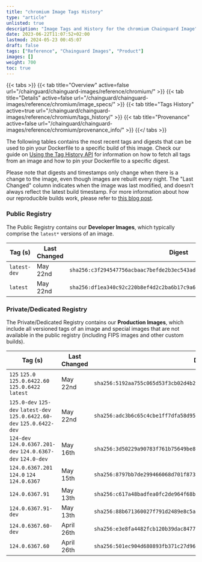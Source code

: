 ```yaml
---
title: "chromium Image Tags History"
type: "article"
unlisted: true
description: "Image Tags and History for the chromium Chainguard Image"
date: 2023-06-22T11:07:52+02:00
lastmod: 2024-05-23 00:45:07
draft: false
tags: ["Reference", "Chainguard Images", "Product"]
images: []
weight: 700
toc: true
---
```


{{< tabs >}}
{{< tab title="Overview" active=false url="/chainguard/chainguard-images/reference/chromium/" >}}
{{< tab title="Details" active=false url="/chainguard/chainguard-images/reference/chromium/image_specs/" >}}
{{< tab title="Tags History" active=true url="/chainguard/chainguard-images/reference/chromium/tags_history/" >}}
{{< tab title="Provenance" active=false url="/chainguard/chainguard-images/reference/chromium/provenance_info/" >}}
{{</ tabs >}}

The following tables contains the most recent tags and digests that can be used to pin your Dockerfile to a specific build of this image. Check our guide on [Using the Tag History API](/chainguard/chainguard-images/using-the-tag-history-api/) for information on how to fetch all tags from an image and how to pin your Dockerfile to a specific digest.

Please note that digests and timestamps only change when there is a change to the image, even though images are rebuilt every night. The "Last Changed" column indicates when the image was last modified, and doesn't always reflect the latest build timestamp. For more information about how our reproducible builds work, please refer to [this blog post](https://www.chainguard.dev/unchained/reproducing-chainguards-reproducible-image-builds).

### Public Registry
The Public Registry contains our **Developer Images**, which typically comprise the `latest*` versions of an image.

| Tag (s)       | Last Changed | Digest                                                                    |
|---------------|--------------|---------------------------------------------------------------------------|
|  `latest-dev` | May 22nd     | `sha256:c3f294547756acbaac7befde2b3ec543adbd07f0b39dbf77a2c548faf1d66a7d` |
|  `latest`     | May 22nd     | `sha256:df1ea340c92c220b8ef4d2c2ba6b17c9a6ce06060fff46d07c2178bc028360b4` |


### Private/Dedicated Registry
The Private/Dedicated Registry contains our **Production Images**, which include all versioned tags of an image and special images that are not available in the public registry (including FIPS images and other custom builds).

| Tag (s)                                                                  | Last Changed | Digest                                                                    |
|--------------------------------------------------------------------------|--------------|---------------------------------------------------------------------------|
|  `125` `125.0` `125.0.6422.60` `125.0.6422` `latest`                     | May 22nd     | `sha256:5192aa755c065d53f3cb02d4b2c5d07aec3eacae44937e16c45459e2a58cceb1` |
|  `125.0-dev` `125-dev` `latest-dev` `125.0.6422.60-dev` `125.0.6422-dev` | May 22nd     | `sha256:adc3b6c65c4cbe1ff7dfa58d955bdabd8988388bb8b18aa382b83bfe586317e4` |
|  `124-dev` `124.0.6367.201-dev` `124.0.6367-dev` `124.0-dev`             | May 16th     | `sha256:3d50229a90783f761b75649be8874ad0598bbee5663d6e863aa0f1e72d319b2f` |
|  `124.0.6367.201` `124.0` `124` `124.0.6367`                             | May 15th     | `sha256:8797bb7de299466068d701f873f317b07a62e11e7f31f1863679d0d24489c3ab` |
|  `124.0.6367.91`                                                         | May 13th     | `sha256:c617a48badfea0fc2de964f68b2b3f66631376abb3664717e8647860f4e37d76` |
|  `124.0.6367.91-dev`                                                     | May 13th     | `sha256:88b671360027f791d2489e8c5ac2a2bcda24207f1126b59f64f02e4bf2adf16e` |
|  `124.0.6367.60-dev`                                                     | April 26th   | `sha256:e3e8fa4482fcb120b39dac8477afb7c5f225f7bfe09930a28ee9b5a8e13f834f` |
|  `124.0.6367.60`                                                         | April 26th   | `sha256:501ec904d680893fb371c27d96359d77942a81dea645b07de983ae23ad2e09f5` |

